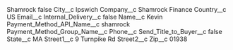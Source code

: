<?xml version="1.0" encoding="UTF-8"?>
<CustomMetadata xmlns="http://soap.sforce.com/2006/04/metadata" xmlns:xsi="http://www.w3.org/2001/XMLSchema-instance" xmlns:xsd="http://www.w3.org/2001/XMLSchema">
    <label>Shamrock</label>
    <protected>false</protected>
    <values>
        <field>City__c</field>
        <value xsi:type="xsd:string">Ipswich</value>
    </values>
    <values>
        <field>Company__c</field>
        <value xsi:type="xsd:string">Shamrock Finance</value>
    </values>
    <values>
        <field>Country__c</field>
        <value xsi:type="xsd:string">US</value>
    </values>
    <values>
        <field>Email__c</field>
        <value xsi:nil="true"/>
    </values>
    <values>
        <field>Internal_Delivery__c</field>
        <value xsi:type="xsd:boolean">false</value>
    </values>
    <values>
        <field>Name__c</field>
        <value xsi:type="xsd:string">Kevin</value>
    </values>
    <values>
        <field>Payment_Method_API_Name__c</field>
        <value xsi:type="xsd:string">shamrock</value>
    </values>
    <values>
        <field>Payment_Method_Group_Name__c</field>
        <value xsi:nil="true"/>
    </values>
    <values>
        <field>Phone__c</field>
        <value xsi:nil="true"/>
    </values>
    <values>
        <field>Send_Title_to_Buyer__c</field>
        <value xsi:type="xsd:boolean">false</value>
    </values>
    <values>
        <field>State__c</field>
        <value xsi:type="xsd:string">MA</value>
    </values>
    <values>
        <field>Street1__c</field>
        <value xsi:type="xsd:string">9 Turnpike Rd</value>
    </values>
    <values>
        <field>Street2__c</field>
        <value xsi:nil="true"/>
    </values>
    <values>
        <field>Zip__c</field>
        <value xsi:type="xsd:string">01938</value>
    </values>
</CustomMetadata>
